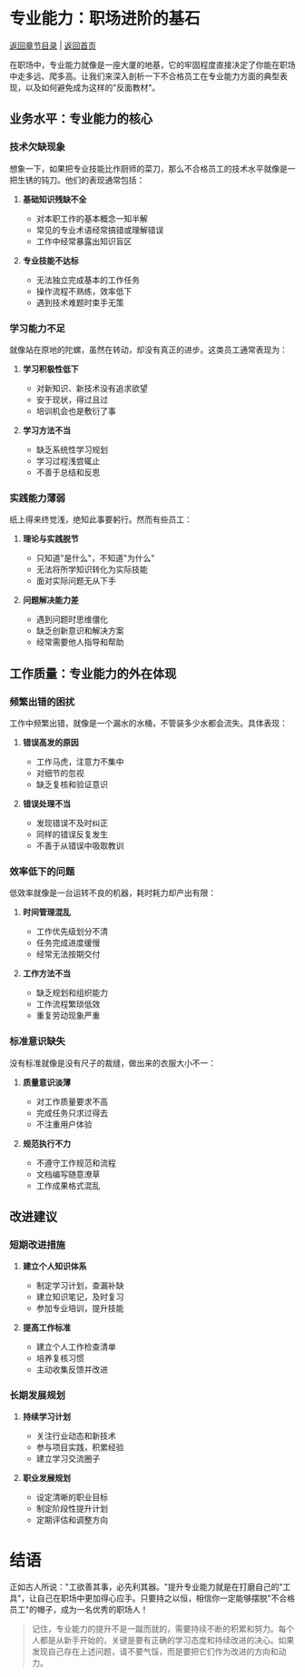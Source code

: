# 专业能力：职场进阶的基石

[返回章节目录](./index.md) | [返回首页](../README.md)

在职场中，专业能力就像是一座大厦的地基，它的牢固程度直接决定了你能在职场中走多远、爬多高。让我们来深入剖析一下不合格员工在专业能力方面的典型表现，以及如何避免成为这样的"反面教材"。

## 业务水平：专业能力的核心

### 技术欠缺现象

想象一下，如果把专业技能比作厨师的菜刀，那么不合格员工的技术水平就像是一把生锈的钝刀。他们的表现通常包括：

1. **基础知识残缺不全**
   - 对本职工作的基本概念一知半解
   - 常见的专业术语经常搞错或理解错误
   - 工作中经常暴露出知识盲区

2. **专业技能不达标**
   - 无法独立完成基本的工作任务
   - 操作流程不熟练，效率低下
   - 遇到技术难题时束手无策

### 学习能力不足

就像站在原地的陀螺，虽然在转动，却没有真正的进步。这类员工通常表现为：

1. **学习积极性低下**
   - 对新知识、新技术没有追求欲望
   - 安于现状，得过且过
   - 培训机会也是敷衍了事

2. **学习方法不当**
   - 缺乏系统性学习规划
   - 学习过程浅尝辄止
   - 不善于总结和反思

### 实践能力薄弱

纸上得来终觉浅，绝知此事要躬行。然而有些员工：

1. **理论与实践脱节**
   - 只知道"是什么"，不知道"为什么"
   - 无法将所学知识转化为实际技能
   - 面对实际问题无从下手

2. **问题解决能力差**
   - 遇到问题时思维僵化
   - 缺乏创新意识和解决方案
   - 经常需要他人指导和帮助

## 工作质量：专业能力的外在体现

### 频繁出错的困扰

工作中频繁出错，就像是一个漏水的水桶，不管装多少水都会流失。具体表现：

1. **错误高发的原因**
   - 工作马虎，注意力不集中
   - 对细节的忽视
   - 缺乏复核和验证意识

2. **错误处理不当**
   - 发现错误不及时纠正
   - 同样的错误反复发生
   - 不善于从错误中吸取教训

### 效率低下的问题

低效率就像是一台运转不良的机器，耗时耗力却产出有限：

1. **时间管理混乱**
   - 工作优先级划分不清
   - 任务完成进度缓慢
   - 经常无法按期交付

2. **工作方法不当**
   - 缺乏规划和组织能力
   - 工作流程繁琐低效
   - 重复劳动现象严重

### 标准意识缺失

没有标准就像是没有尺子的裁缝，做出来的衣服大小不一：

1. **质量意识淡薄**
   - 对工作质量要求不高
   - 完成任务只求过得去
   - 不注重用户体验

2. **规范执行不力**
   - 不遵守工作规范和流程
   - 文档编写随意潦草
   - 工作成果格式混乱

## 改进建议

### 短期改进措施

1. **建立个人知识体系**
   - 制定学习计划，查漏补缺
   - 建立知识笔记，及时复习
   - 参加专业培训，提升技能

2. **提高工作标准**
   - 建立个人工作检查清单
   - 培养复核习惯
   - 主动收集反馈并改进

### 长期发展规划

1. **持续学习计划**
   - 关注行业动态和新技术
   - 参与项目实践，积累经验
   - 建立学习交流圈子

2. **职业发展规划**
   - 设定清晰的职业目标
   - 制定阶段性提升计划
   - 定期评估和调整方向

# 结语

正如古人所说："工欲善其事，必先利其器。"提升专业能力就是在打磨自己的"工具"，让自己在职场中更加得心应手。只要持之以恒，相信你一定能够摆脱"不合格员工"的帽子，成为一名优秀的职场人！

> 记住，专业能力的提升不是一蹴而就的，需要持续不断的积累和努力。每个人都是从新手开始的，关键是要有正确的学习态度和持续改进的决心。如果发现自己存在上述问题，请不要气馁，而是要把它们作为改进的方向和动力。

